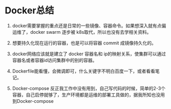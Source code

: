 



# Docker总结



1. docker需要掌握的重点还是日常的一些镜像、容器命令。如果想深入就有点偏运维了，docker swarm 逐步被 k8s取代，所以也没有去学相关资料。

2. 想要持久化现在运行的容器，也是可以将容器 commit 成镜像持久化的。

3. docker网络应该就是建立了 docker 容器名和 ip的映射关系，使集群可以通过 容器名或者容器id访问集群中的别的容器。

4. Dockerfile能看懂，会微调即可，什么关键字不明白百度一下，或者看看笔记。

5. Docker-compose 反正我工作中没有用到，自己写代码的时候，简单的2-3个容器，自己启停就够了，生产环境都是运维的部署工具做的，据我所知也没用到Docker-compose 

   